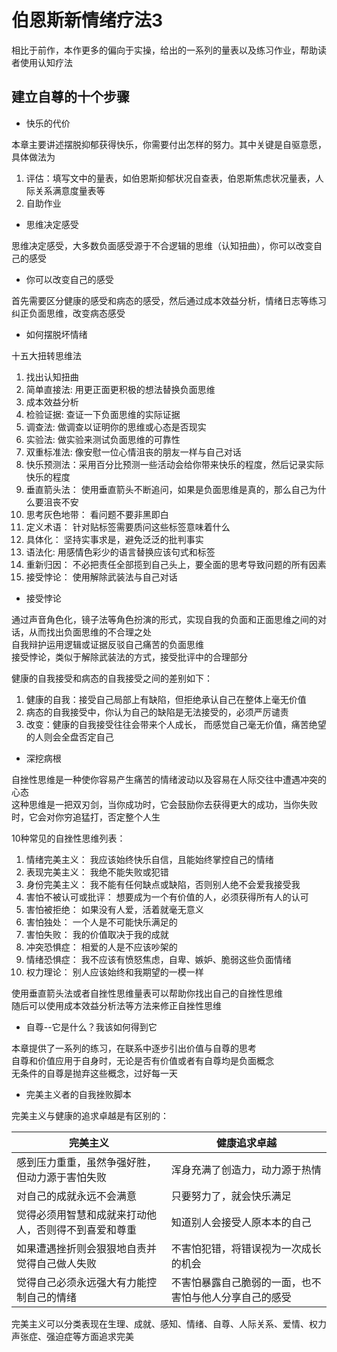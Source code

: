 # 伯恩斯新情绪疗法3

相比于前作，本作更多的偏向于实操，给出的一系列的量表以及练习作业，帮助读者使用认知疗法

## 建立自尊的十个步骤

- 快乐的代价

本章主要讲述摆脱抑郁获得快乐，你需要付出怎样的努力。其中关键是自驱意愿，具体做法为

1. 评估：填写文中的量表，如伯恩斯抑郁状况自查表，伯恩斯焦虑状况量表，人际关系满意度量表等
2. 自助作业

- 思维决定感受

思维决定感受，大多数负面感受源于不合逻辑的思维（认知扭曲），你可以改变自己的感受  

- 你可以改变自己的感受

首先需要区分健康的感受和病态的感受，然后通过成本效益分析，情绪日志等练习纠正负面思维，改变病态感受

- 如何摆脱坏情绪

十五大扭转思维法

1. 找出认知扭曲
2. 简单直接法: 用更正面更积极的想法替换负面思维
3. 成本效益分析
4. 检验证据: 查证一下负面思维的实际证据
5. 调查法: 做调查以证明你的思维或心态是否现实
6. 实验法: 做实验来测试负面思维的可靠性
7. 双重标准法: 像安慰一位心情沮丧的朋友一样与自己对话
8. 快乐预测法：采用百分比预测一些活动会给你带来快乐的程度，然后记录实际快乐的程度
9. 垂直箭头法： 使用垂直箭头不断追问，如果是负面思维是真的，那么自己为什么要沮丧不安
10. 思考灰色地带： 看问题不要非黑即白
11. 定义术语： 针对贴标签需要质问这些标签意味着什么
12. 具体化： 坚持实事求是，避免泛泛的批判事实
13. 语法化: 用感情色彩少的语言替换应该句式和标签
14. 重新归因： 不必把责任全部揽到自己头上，要全面的思考导致问题的所有因素
15. 接受悖论： 使用解除武装法与自己对话

- 接受悖论

通过声音角色化，镜子法等角色扮演的形式，实现自我的负面和正面思维之间的对话，从而找出负面思维的不合理之处  
自我辩护运用逻辑或证据反驳自己痛苦的负面思维  
接受悖论，类似于解除武装法的方式，接受批评中的合理部分  

健康的自我接受和病态的自我接受之间的差别如下：  
1. 健康的自我：接受自己局部上有缺陷，但拒绝承认自己在整体上毫无价值  
2. 病态的自我接受中，你认为自己的缺陷是无法接受的，必须严厉谴责  
3. 改变：健康的自我接受往往会带来个人成长， 而感觉自己毫无价值，痛苦绝望的人则会全盘否定自己  

- 深挖病根

自挫性思维是一种使你容易产生痛苦的情绪波动以及容易在人际交往中遭遇冲突的心态  
这种思维是一把双刃剑，当你成功时，它会鼓励你去获得更大的成功，当你失败时，它会对你穷追猛打，否定整个人生  

10种常见的自挫性思维列表：

1. 情绪完美主义： 我应该始终快乐自信，且能始终掌控自己的情绪
2. 表现完美主义： 我绝不能失败或犯错
3. 身份完美主义： 我不能有任何缺点或缺陷，否则别人绝不会爱我接受我
4. 害怕不被认可或批评： 想要成为一个有价值的人，必须获得所有人的认可
5. 害怕被拒绝： 如果没有人爱，活着就毫无意义
6. 害怕独处： 一个人是不可能快乐满足的
7. 害怕失败： 我的价值取决于我的成就
8. 冲突恐惧症： 相爱的人是不应该吵架的
9. 情绪恐惧症： 我不应该有愤怒焦虑，自卑、嫉妒、脆弱这些负面情绪
10. 权力理论： 别人应该始终和我期望的一模一样

使用垂直箭头法或者自挫性思维量表可以帮助你找出自己的自挫性思维  
随后可以使用成本效益分析法等方法来修正自挫性思维  

- 自尊--它是什么？我该如何得到它

本章提供了一系列的练习，在联系中逐步引出价值与自尊的思考  
自尊和价值应用于自身时，无论是否有价值或者有自尊均是负面概念  
无条件的自尊是抛弃这些概念，过好每一天  

- 完美主义者的自我挫败脚本

完美主义与健康的追求卓越是有区别的：  

|完美主义 | 健康追求卓越|
|-|-|
|感到压力重重，虽然争强好胜，但动力源于害怕失败|浑身充满了创造力，动力源于热情|
|对自己的成就永远不会满意|只要努力了，就会快乐满足|
|觉得必须用智慧和成就来打动他人，否则得不到喜爱和尊重|知道别人会接受人原本本的自己|
|如果遭遇挫折则会狠狠地自责并觉得自己做人失败|不害怕犯错，将错误视为一次成长的机会|
|觉得自己必须永远强大有力能控制自己的情绪|不害怕暴露自己脆弱的一面，也不害怕与他人分享自己的感受|

完美主义可以分类表现在生理、成就、感知、情绪、自尊、人际关系、爱情、权力声张症、强迫症等方面追求完美  
